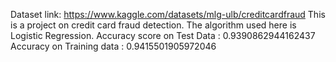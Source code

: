 Dataset link: https://www.kaggle.com/datasets/mlg-ulb/creditcardfraud
This is a project on credit card fraud detection. The algorithm used here is Logistic Regression. 
Accuracy score on Test Data :  0.9390862944162437
Accuracy on Training data :  0.9415501905972046

